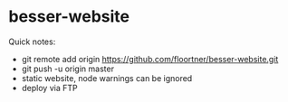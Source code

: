 # besser-website

Quick notes:
- git remote add origin https://github.com/floortner/besser-website.git
- git push -u origin master
- static website, node warnings can be ignored
- deploy via FTP
